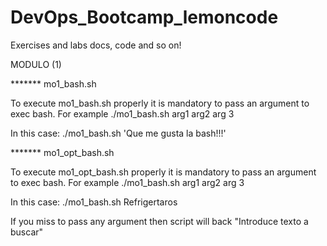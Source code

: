 # DevOps_Bootcamp_lemoncode
 Exercises and labs docs, code and so on!

 MODULO (1)
 
 ******* mo1_bash.sh

 To execute mo1_bash.sh properly it is mandatory to pass an argument to exec bash. For example ./mo1_bash.sh arg1 arg2 arg 3

 In this case: ./mo1_bash.sh 'Que me gusta la bash!!!'

 ******* mo1_opt_bash.sh

 To execute mo1_opt_bash.sh properly it is mandatory to pass an argument to exec bash. For example ./mo1_bash.sh arg1 arg2 arg 3

 In this case: ./mo1_bash.sh Refrigertaros
 
 If you miss to pass any argument then script will back "Introduce texto a buscar"


